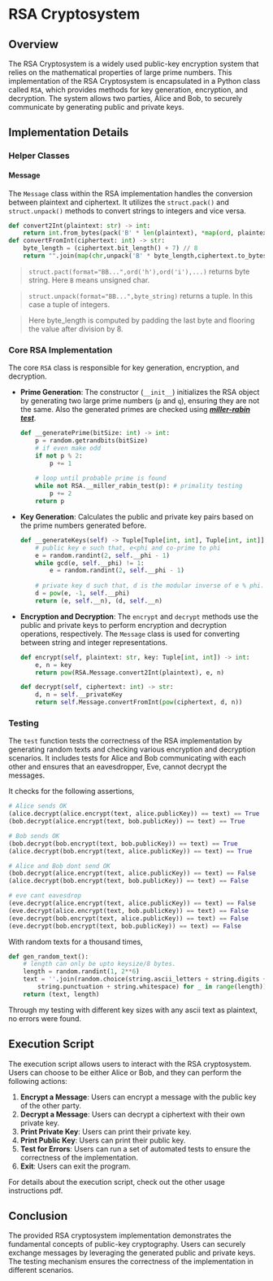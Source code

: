 # RSA Cryptosystem

## Overview

The RSA Cryptosystem is a widely used public-key encryption system that relies on the mathematical properties of large prime numbers. This implementation of the RSA Cryptosystem is encapsulated in a Python class called `RSA`, which provides methods for key generation, encryption, and decryption. The system allows two parties, Alice and Bob, to securely communicate by generating public and private keys.

## Implementation Details

### Helper Classes

#### Message

The `Message` class within the RSA implementation handles the conversion between plaintext and ciphertext. It utilizes the `struct.pack()` and `struct.unpack()` methods to convert strings to integers and vice versa.
```python
def convert2Int(plaintext: str) -> int:
	return int.from_bytes(pack('B' * len(plaintext), *map(ord, plaintext)),'big')
def convertFromInt(ciphertext: int) -> str:
	byte_length = (ciphertext.bit_length() + 7) // 8
	return "".join(map(chr,unpack('B' * byte_length,ciphertext.to_bytes(byte_length, 'big'))))
```
> `struct.pact(format="BB...",ord('h'),ord('i'),...)` returns byte string. Here `B` means unsigned char.

> `struct.unpack(format="BB...",byte_string)`  returns a tuple. In this case a tuple of integers.

> Here byte_length is computed by padding the last byte and flooring the value after division by 8.


### Core RSA Implementation

The core `RSA` class is responsible for key generation, encryption, and decryption.

- **Prime Generation**: The constructor (`__init__`) initializes the RSA object by generating two large prime numbers (`p` and `q`), ensuring they are not the same. Also the  generated primes are checked using ***[miller-rabin test](https://cp-algorithms.com/algebra/primality_tests.html#miller-rabin-primality-test)***. 
	```python
	def __generatePrime(bitSize: int) -> int:
		p = random.getrandbits(bitSize)
		# if even make odd
		if not p % 2:
			p += 1
		
		# loop until probable prime is found
		while not RSA.__miller_rabin_test(p): # primality testing
			p += 2
		return p
	```

- **Key Generation**: Calculates the public and private key pairs based on the prime numbers generated before.
	```python
	def __generateKeys(self) -> Tuple[Tuple[int, int], Tuple[int, int]]:
		# public key e such that, e<phi and co-prime to phi
		e = random.randint(2, self.__phi - 1)
		while gcd(e, self.__phi) != 1:
			e = random.randint(2, self.__phi - 1)
		
		# private key d such that, d is the modular inverse of e % phi.
		d = pow(e, -1, self.__phi)
		return (e, self.__n), (d, self.__n)
	```

- **Encryption and Decryption**: The `encrypt` and `decrypt` methods use the public and private keys to perform encryption and decryption operations, respectively. The `Message` class is used for converting between string and integer representations.
	```python
	def encrypt(self, plaintext: str, key: Tuple[int, int]) -> int:
		e, n = key
		return pow(RSA.Message.convert2Int(plaintext), e, n)  
	```
	```python
	def decrypt(self, ciphertext: int) -> str:
		d, n = self.__privateKey
		return self.Message.convertFromInt(pow(ciphertext, d, n))
	```

### Testing
The `test` function tests the correctness of the RSA implementation by generating random texts and checking various encryption and decryption scenarios. It includes tests for Alice and Bob communicating with each other and ensures that an eavesdropper, Eve, cannot decrypt the messages.

It  checks for the following assertions,
```python
# Alice sends OK
(alice.decrypt(alice.encrypt(text, alice.publicKey)) == text) == True
(bob.decrypt(alice.encrypt(text, bob.publicKey)) == text) == True

# Bob sends OK
(bob.decrypt(bob.encrypt(text, bob.publicKey)) == text) == True
(alice.decrypt(bob.encrypt(text, alice.publicKey)) == text) == True

# Alice and Bob dont send OK
(bob.decrypt(alice.encrypt(text, alice.publicKey)) == text) == False
(alice.decrypt(bob.encrypt(text, bob.publicKey)) == text) == False

# eve cant eavesdrop
(eve.decrypt(alice.encrypt(text, alice.publicKey)) == text) == False
(eve.decrypt(alice.encrypt(text, bob.publicKey)) == text) == False
(eve.decrypt(bob.encrypt(text, alice.publicKey)) == text) == False
(eve.decrypt(bob.encrypt(text, bob.publicKey)) == text) == False
```

With random texts for a thousand times, 
```python
def gen_random_text():
	# length can only be upto keysize/8 bytes.
	length = random.randint(1, 2**6)
	text = ''.join(random.choice(string.ascii_letters + string.digits +
		string.punctuation + string.whitespace) for _ in range(length))
	return (text, length)
```

Through my testing with different key sizes with  any ascii text  as plaintext, no errors were found. 

## Execution Script

The execution script allows users to interact with the RSA cryptosystem. Users can choose to be either Alice or Bob, and they can perform the following actions:

1. **Encrypt a Message**: Users can encrypt a message with the public key of the other party.
2. **Decrypt a Message**: Users can decrypt a ciphertext with their own private key.
3. **Print Private Key**: Users can print their private key.
4. **Print Public Key**: Users can print their public key.
5. **Test for Errors**: Users can run a set of automated tests to ensure the correctness of the implementation.
6. **Exit**: Users can exit the program.

For details about the  execution script, check out the other usage instructions pdf.  
## Conclusion

The provided RSA cryptosystem implementation demonstrates the fundamental concepts of public-key cryptography. Users can securely exchange messages by leveraging the generated public and private keys. The testing mechanism ensures the correctness of the implementation in different scenarios.
